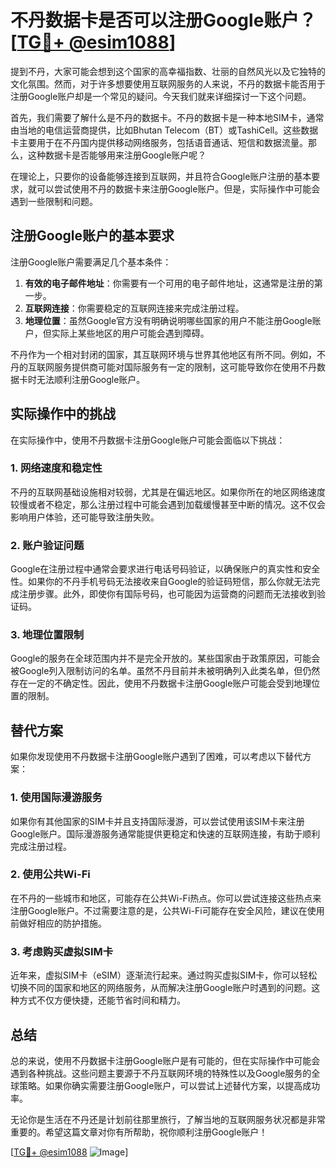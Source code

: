 # 不丹数据卡是否可以注册Google账户？[[TG💪+ @esim1088](https://t.me/s/esim1088)]

提到不丹，大家可能会想到这个国家的高幸福指数、壮丽的自然风光以及它独特的文化氛围。然而，对于许多想要使用互联网服务的人来说，不丹的数据卡能否用于注册Google账户却是一个常见的疑问。今天我们就来详细探讨一下这个问题。

首先，我们需要了解什么是不丹的数据卡。不丹的数据卡是一种本地SIM卡，通常由当地的电信运营商提供，比如Bhutan Telecom（BT）或TashiCell。这些数据卡主要用于在不丹国内提供移动网络服务，包括语音通话、短信和数据流量。那么，这种数据卡是否能够用来注册Google账户呢？

在理论上，只要你的设备能够连接到互联网，并且符合Google账户注册的基本要求，就可以尝试使用不丹的数据卡来注册Google账户。但是，实际操作中可能会遇到一些限制和问题。

## 注册Google账户的基本要求

注册Google账户需要满足几个基本条件：

1. **有效的电子邮件地址**：你需要有一个可用的电子邮件地址，这通常是注册的第一步。
2. **互联网连接**：你需要稳定的互联网连接来完成注册过程。
3. **地理位置**：虽然Google官方没有明确说明哪些国家的用户不能注册Google账户，但实际上某些地区的用户可能会遇到障碍。

不丹作为一个相对封闭的国家，其互联网环境与世界其他地区有所不同。例如，不丹的互联网服务提供商可能对国际服务有一定的限制，这可能导致你在使用不丹数据卡时无法顺利注册Google账户。

## 实际操作中的挑战

在实际操作中，使用不丹数据卡注册Google账户可能会面临以下挑战：

### 1. 网络速度和稳定性

不丹的互联网基础设施相对较弱，尤其是在偏远地区。如果你所在的地区网络速度较慢或者不稳定，那么注册过程中可能会遇到加载缓慢甚至中断的情况。这不仅会影响用户体验，还可能导致注册失败。

### 2. 账户验证问题

Google在注册过程中通常会要求进行电话号码验证，以确保账户的真实性和安全性。如果你的不丹手机号码无法接收来自Google的验证码短信，那么你就无法完成注册步骤。此外，即使你有国际号码，也可能因为运营商的问题而无法接收到验证码。

### 3. 地理位置限制

Google的服务在全球范围内并不是完全开放的。某些国家由于政策原因，可能会被Google列入限制访问的名单。虽然不丹目前并未被明确列入此类名单，但仍然存在一定的不确定性。因此，使用不丹数据卡注册Google账户可能会受到地理位置的限制。

## 替代方案

如果你发现使用不丹数据卡注册Google账户遇到了困难，可以考虑以下替代方案：

### 1. 使用国际漫游服务

如果你有其他国家的SIM卡并且支持国际漫游，可以尝试使用该SIM卡来注册Google账户。国际漫游服务通常能提供更稳定和快速的互联网连接，有助于顺利完成注册过程。

### 2. 使用公共Wi-Fi

在不丹的一些城市和地区，可能存在公共Wi-Fi热点。你可以尝试连接这些热点来注册Google账户。不过需要注意的是，公共Wi-Fi可能存在安全风险，建议在使用前做好相应的防护措施。

### 3. 考虑购买虚拟SIM卡

近年来，虚拟SIM卡（eSIM）逐渐流行起来。通过购买虚拟SIM卡，你可以轻松切换不同的国家和地区的网络服务，从而解决注册Google账户时遇到的问题。这种方式不仅方便快捷，还能节省时间和精力。

## 总结

总的来说，使用不丹数据卡注册Google账户是有可能的，但在实际操作中可能会遇到各种挑战。这些问题主要源于不丹互联网环境的特殊性以及Google服务的全球策略。如果你确实需要注册Google账户，可以尝试上述替代方案，以提高成功率。

无论你是生活在不丹还是计划前往那里旅行，了解当地的互联网服务状况都是非常重要的。希望这篇文章对你有所帮助，祝你顺利注册Google账户！

[[TG💪+ @esim1088](https://t.me/s/esim1088) ![Image](https://i.postimg.cc/4NQfJmqS/Snipaste-2025-05-13-00-14-12.png)]